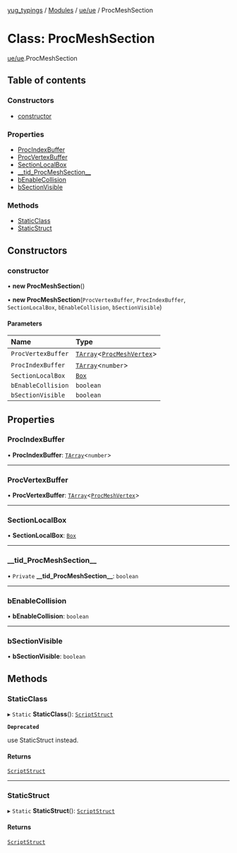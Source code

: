 [yug_typings](../README.md) / [Modules](../modules.md) / [ue/ue](../modules/ue_ue.md) / ProcMeshSection

# Class: ProcMeshSection

[ue/ue](../modules/ue_ue.md).ProcMeshSection

## Table of contents

### Constructors

- [constructor](ue_ue.ProcMeshSection.md#constructor)

### Properties

- [ProcIndexBuffer](ue_ue.ProcMeshSection.md#procindexbuffer)
- [ProcVertexBuffer](ue_ue.ProcMeshSection.md#procvertexbuffer)
- [SectionLocalBox](ue_ue.ProcMeshSection.md#sectionlocalbox)
- [\_\_tid\_ProcMeshSection\_\_](ue_ue.ProcMeshSection.md#__tid_procmeshsection__)
- [bEnableCollision](ue_ue.ProcMeshSection.md#benablecollision)
- [bSectionVisible](ue_ue.ProcMeshSection.md#bsectionvisible)

### Methods

- [StaticClass](ue_ue.ProcMeshSection.md#staticclass)
- [StaticStruct](ue_ue.ProcMeshSection.md#staticstruct)

## Constructors

### constructor

• **new ProcMeshSection**()

• **new ProcMeshSection**(`ProcVertexBuffer`, `ProcIndexBuffer`, `SectionLocalBox`, `bEnableCollision`, `bSectionVisible`)

#### Parameters

| Name | Type |
| :------ | :------ |
| `ProcVertexBuffer` | [`TArray`](../interfaces/ue_puerts.TArray.md)<[`ProcMeshVertex`](ue_ue.ProcMeshVertex.md)\> |
| `ProcIndexBuffer` | [`TArray`](../interfaces/ue_puerts.TArray.md)<`number`\> |
| `SectionLocalBox` | [`Box`](ue_ue.Box.md) |
| `bEnableCollision` | `boolean` |
| `bSectionVisible` | `boolean` |

## Properties

### ProcIndexBuffer

• **ProcIndexBuffer**: [`TArray`](../interfaces/ue_puerts.TArray.md)<`number`\>

___

### ProcVertexBuffer

• **ProcVertexBuffer**: [`TArray`](../interfaces/ue_puerts.TArray.md)<[`ProcMeshVertex`](ue_ue.ProcMeshVertex.md)\>

___

### SectionLocalBox

• **SectionLocalBox**: [`Box`](ue_ue.Box.md)

___

### \_\_tid\_ProcMeshSection\_\_

• `Private` **\_\_tid\_ProcMeshSection\_\_**: `boolean`

___

### bEnableCollision

• **bEnableCollision**: `boolean`

___

### bSectionVisible

• **bSectionVisible**: `boolean`

## Methods

### StaticClass

▸ `Static` **StaticClass**(): [`ScriptStruct`](ue_ue.ScriptStruct.md)

**`Deprecated`**

use StaticStruct instead.

#### Returns

[`ScriptStruct`](ue_ue.ScriptStruct.md)

___

### StaticStruct

▸ `Static` **StaticStruct**(): [`ScriptStruct`](ue_ue.ScriptStruct.md)

#### Returns

[`ScriptStruct`](ue_ue.ScriptStruct.md)
